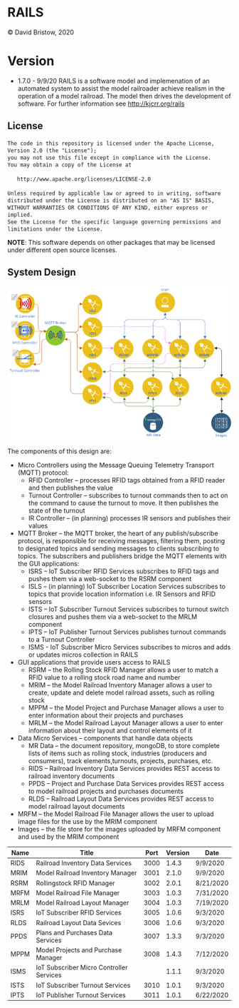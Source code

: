 # RAILS
&copy; David Bristow, 2020

# Version
* 1.7.0 - 9/9/20
RAILS is a software model and implemenation of an automated system to assist the model railroader achieve realism in the operation of a model railroad. The model then drives the development of software.
For further information see http://kjcrr.org/rails

## License

    The code in this repository is licensed under the Apache License, Version 2.0 (the "License");
    you may not use this file except in compliance with the License.
    You may obtain a copy of the License at

       http://www.apache.org/licenses/LICENSE-2.0

    Unless required by applicable law or agreed to in writing, software
    distributed under the License is distributed on an "AS IS" BASIS,
    WITHOUT WARRANTIES OR CONDITIONS OF ANY KIND, either express or implied.
    See the License for the specific language governing permissions and
    limitations under the License.

**NOTE**: This software depends on other packages that may be licensed under different open source licenses.

## System Design
![System Design](https://github.com/djbristow/RAILS/blob/master/sysdesign.png)

The components of this design are:
- Micro Controllers using the Message Queuing Telemetry Transport (MQTT) protocol:
  - RFID Controller – processes RFID tags obtained from a RFID reader and then publishes the value
  - Turnout Controller – subscribes to turnout commands then to act on the command to cause the turnout to move. It then publishes the state of the turnout
  - IR Controller – (in planning) processes IR sensors and publishes their values
- MQTT Broker – the MQTT broker, the heart of any publish/subscribe protocol, is responsible for receiving messages, filtering them, posting to designated topics and sending messages to clients subscribing to topics. The subscribers and publishers bridge the MQTT elements with the GUI applications:
  - ISRS – IoT Subscriber RFID Services subscribes to RFID tags and pushes them via a web-socket to the RSRM component
  - ISLS – (in planning) IoT Subscriber Location Services subscribes to topics that provide location information i.e. IR Sensors and RFID sensors
  - ISTS – IoT Subscriber Turnout Services subscribes to turnout switch closures and pushes them via a web-socket to the MRLM component
  - IPTS – IoT Publisher Turnout Services publishes turnout commands to a Turnout Controller
  - ISMS - IoT Subscriber Micro Services subscribes to micros and adds or updates micros collection in RAILS
- GUI applications that provide users access to RAILS
  - RSRM – the Rolling Stock RFID Manager allows a user to match a RFID value to a rolling stock road name and number
  - MRIM – the Model Railroad Inventory Manager allows a user to create, update and delete model railroad assets, such as rolling stock
  - MPPM – the Model Project and Purchase Manager allows a user to enter information about their projects and purchases
  - MRLM – the Model Railroad Layout Manager allows a user to enter information about their layout and control elements of it
- Data Micro Services – components that handle data objects
  - MR Data – the document repository, mongoDB, to store complete lists of items such as rolling stock, industries (producers and consumers), track elements,turnouts, projects, purchases, etc.
  - RIDS – Railroad Inventory Data Services provides REST access to railroad inventory documents
  - PPDS – Project and Purchase Data Services provides REST access to model railroad projects and purchases documents
  - RLDS – Railroad Layout Data Services provides REST access to model railroad layout documents
- MRFM – the Model Railroad File Manager allows the user to upload image files for the use by the MRIM component
- Images – the file store for the images uploaded by MRFM component and used by the MRIM component


|Name |Title                                  |Port |Version|Date     |
|-----|---------------------------------------|-----|-------|---------|
|RIDS|Railroad Inventory Data Services|3000|1.4.3|9/9/2020|
|MRIM|Model Railroad Inventory Manager|3001|2.1.0|9/9/2020|
|RSRM|Rollingstock RFID Manager|3002|2.0.1|8/21/2020|
|MRFM|Model Railroad File Manager|3003|1.0.3|7/31/2020|
|MRLM|Model Railroad Layout Manager|3004|1.0.3|7/19/2020|
|ISRS|IoT Subscriber RFID Services|3005|1.0.6|9/3/2020|
|RLDS|Railroad Layout Data Sevices|3006|1.0.6|9/3/2020|
|PPDS|Plans and Purchases Data Services|3007|1.3.3|9/3/2020|
|MPPM|Model Projects and Purchase Manager|3008|1.4.3|7/12/2020|
|ISMS|IoT Subscriber Micro Controller Services||1.1.1|9/3/2020|
|ISTS|IoT Subscriber Turnout Services|3010|1.0.1|9/3/2020|
|IPTS|IoT Publisher Turnout Services|3011|1.0.1|6/22/2020|



